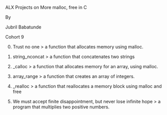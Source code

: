 ALX Projects on More malloc, free in C

By

Jubril Babatunde

Cohort 9

0. Trust no one >  a function that allocates memory using malloc.

1. string_nconcat > a function that concatenates two strings

2. _calloc > a function that allocates memory for an array, using malloc.

3. array_range > a function that creates an array of integers.

4. _realloc > a function that reallocates a memory block using malloc and free

5. We must accept finite disappointment, but never lose infinite hope >  a program that multiplies two positive numbers.
